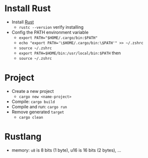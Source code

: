 # Install Rust
- Install [Rust](https://www.rust-lang.org/tools/install)
  - `rustc --version` verify installing
- Config the PATH environment variable
  - `export PATH="$HOME/.cargo/bin:$PATH"`
  - `echo "export PATH='\$HOME/.cargo/bin:\$PATH'" >> ~/.zshrc`
  - `source ~/.zshrc`
  - `export PATH=$HOME/bin:/usr/local/bin:$PATH` then
  - `source ~/.zshrc`

# Project
- Create a new project
  - `cargo new <name-project>`
- Compile: `cargo build`
- Compile and run: `cargo run`
- Remove generated `target`
  - `cargo clean`

# Rustlang
- memory: `u8` is 8 bits (1 byte), u16 is 16 bits (2 bytes), ...